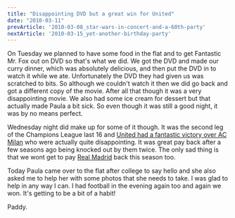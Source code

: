 ```yaml
---
title: "Disappointing DVD but a great win for United"
date: "2010-03-11"
prevArticle: '2010-03-08_star-wars-in-concert-and-a-60th-party'
nextArticle: '2010-03-15_yet-another-birthday-party'
---
```

On Tuesday we planned to have some food in the flat and to get Fantastic Mr. Fox out on DVD so that's what we did. We got the DVD and made our curry dinner, which was absolutely delicious, and then put the DVD in to watch it while we ate. Unfortunately the DVD they had given us was scratched to bits. So although we couldn't watch it then we did go back and got a different copy of the movie. After all that though it was a very disappointing movie. We also had some ice cream for dessert but that actually made Paula a bit sick. So even though it was still a good night, it was by no means perfect.

Wednesday night did make up for some of it though. It was the second leg of the Champions League last 16 and [United had a fantastic victory over AC Milan](http://www.rte.ie/sport/soccer/2010/0310/manunitedacmilan.html) who were actually quite disappointing. It was great pay back after a few seasons ago being knocked out by them twice. The only sad thing is that we wont get to pay [Real Madrid](http://www.rte.ie/sport/soccer/2010/0310/RealMadrid_Lyon.html) back this season too.

Today Paula came over to the flat after college to say hello and she also asked me to help her with some photos that she needs to take. I was glad to help in any way I can. I had football in the evening again too and again we won. It's getting to be a bit of a habit!

Paddy.
